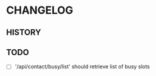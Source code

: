 # CHANGELOG

## HISTORY

## TODO

- [ ] '/api/contact/busy/list' should retrieve list of busy slots
